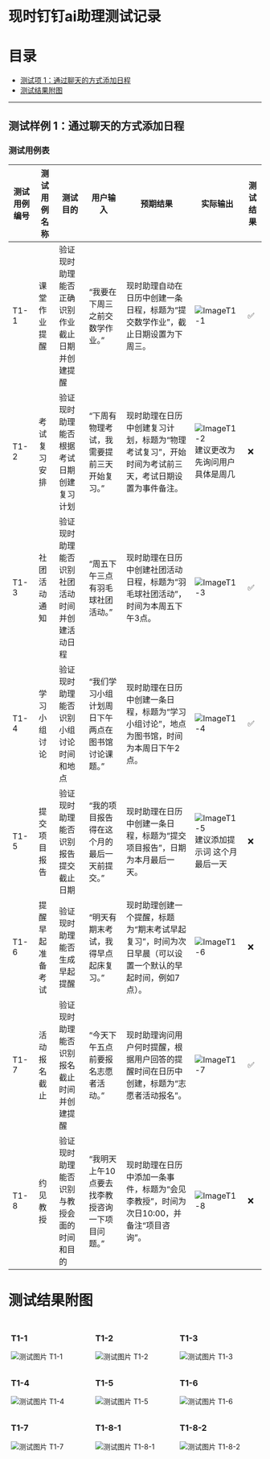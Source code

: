 # 现时钉钉ai助理测试记录

# 目录
- [测试项 1：通过聊天的方式添加日程](#测试样例-1通过聊天的方式添加日程)
- [测试结果附图](#测试结果附图)

---

## 测试样例 1：通过聊天的方式添加日程
### 测试用例表

| 测试用例编号 | 测试用例名称     | 测试目的                              | 用户输入                            | 预期结果                                                      | 实际输出 | 测试结果 |
|--------------|------------------|---------------------------------------|-------------------------------------|---------------------------------------------------------------|----------|----------|
| T1-1| 课堂作业提醒     | 验证现时助理能否正确识别作业截止日期并创建提醒 | “我要在下周三之前交数学作业。”      | 现时助理自动在日历中创建一条日程，标题为“提交数学作业”，截止日期设置为下周三。 | ![ImageT1-1](#t1-1)  | ✅  |
| T1-2| 考试复习安排     | 验证现时助理能否根据考试日期创建复习计划     | “下周有物理考试，我需要提前三天开始复习。” | 现时助理在日历中创建复习计划，标题为“物理考试复习”，开始时间为考试前三天，考试日期设置为事件备注。 | ![ImageT1-2](#t1-2) <br>建议更改为先询问用户具体是周几 | ❌  |
| T1-3| 社团活动通知     | 验证现时助理能否识别社团活动时间并创建活动日程 | “周五下午三点有羽毛球社团活动。”     | 现时助理在日历中创建社团活动日程，标题为“羽毛球社团活动”，时间为本周五下午3点。 | ![ImageT1-3](#t1-3)  | ✅ |
| T1-4| 学习小组讨论     | 验证现时助理能否识别小组讨论时间和地点       | “我们学习小组计划周日下午两点在图书馆讨论课题。” | 现时助理在日历中创建一条日程，标题为“学习小组讨论”，地点为图书馆，时间为本周日下午2点。 | ![ImageT1-4](#t1-4)          | ✅ |
| T1-5| 提交项目报告     | 验证现时助理能否识别报告提交截止日期         | “我的项目报告得在这个月的最后一天前提交。” | 现时助理在日历中创建一条日程，标题为“提交项目报告”，日期为本月最后一天。 | ![ImageT1-5](#t1-5)<br>建议添加提示词 这个月最后一天    | ❌|
| T1-6| 提醒早起准备考试   | 验证现时助理能否生成早起提醒               | “明天有期末考试，我得早点起床复习。”   | 现时助理创建一个提醒，标题为“期末考试早起复习”，时间为次日早晨（可以设置一个默认的早起时间，例如7点）。 | ![ImageT1-6](#t1-6)     | ❌         |
| T1-7| 活动报名截止     | 验证现时助理能否识别报名截止时间并创建提醒   | “今天下午五点前要报名志愿者活动。”   | 现时助理询问用户何时提醒，根据用户回答的提醒时间在日历中创建，标题为“志愿者活动报名”。 | ![ImageT1-7](#t1-7)| ✅         |
| T1-8| 约见教授         | 验证现时助理能否识别与教授会面的时间和目的   | “我明天上午10点要去找李教授咨询一下项目问题。” | 现时助理在日历中添加一条事件，标题为“会见李教授”，时间为次日10:00，并备注“项目咨询”。 | ![ImageT1-8](#t1-8)        | ❌         |

# 测试结果附图
<div style="display: flex; flex-wrap: wrap;">
  <div style="flex: 1 0 30%; margin: 5px;">
    <h3>T1-1</h3>
    <img src="./image/T1-1.png" alt="测试图片 T1-1" />
  </div>
  <div style="flex: 1 0 30%; margin: 5px;">
    <h3>T1-2</h3>
    <img src="./image/T1-2.png" alt="测试图片 T1-2" />
  </div>
  <div style="flex: 1 0 30%; margin: 5px;">
    <h3>T1-3</h3>
    <img src="./image/T1-3.png" alt="测试图片 T1-3" />
  </div>
  <div style="flex: 1 0 30%; margin: 5px;">
    <h3>T1-4</h3>
    <img src="./image/T1-4.png" alt="测试图片 T1-4" />
  </div>
  <div style="flex: 1 0 30%; margin: 5px;">
    <h3>T1-5</h3>
    <img src="./image/T1-5.png" alt="测试图片 T1-5" />
  </div>
  <div style="flex: 1 0 30%; margin: 5px;">
    <h3>T1-6</h3>
    <img src="./image/T1-6.png" alt="测试图片 T1-6" />
  </div>
  <div style="flex: 1 0 30%; margin: 5px;">
    <h3>T1-7</h3>
    <img src="./image/T1-7.png" alt="测试图片 T1-7" />
  </div>
  <div style="flex: 1 0 30%; margin: 5px;">
    <h3>T1-8-1</h3>
    <img src="./image/T1-8-1.png" alt="测试图片 T1-8-1" />
  </div>
  <div style="flex: 1 0 30%; margin: 5px;">
    <h3>T1-8-2</h3>
    <img src="./image/T1-8-2.png" alt="测试图片 T1-8-2" />
  </div>
</div>
